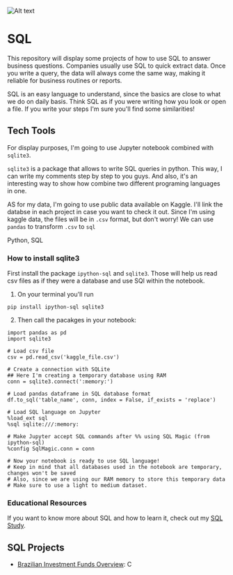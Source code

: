 ![Alt text](https://github.com/Ana-Akaishi/sql-projects/blob/main/sql_project_banner.png)

# SQL
This repository will display some projects of how to use SQL to answer business questions. Companies usually use SQL to quick extract data. Once you write a query, the data will always come the same way, making it reliable for business routines or reports.

SQL is an easy language to understand, since the basics are close to what we do on daily basis. Think SQL as if you were writing how you look or open a file. If you write your steps I'm sure you'll find some similarities!

## Tech Tools
For display purposes, I'm going to use Jupyter notebook combined with `sqlite3`. 

`sqlite3` is a package that allows to write SQL queries in python. This way, I can write my comments step by step to you guys. And also, it's an interesting way to show how combine two different programing languages in one.

AS for my data, I'm going to use public data available on Kaggle. I'll link the databse in each project in case you want to check it out. Since I'm using kaggle data, the files will be in `.csv` format, but don't worry! We can use `pandas` to transform `.csv` to `sql`

Python, SQL

### How to install sqlite3
First install the package `ipython-sql` and `sqlite3`. Those will help us read csv files as if they were a database and use SQl within the notebook.

1. On your terminal you'll run
```
pip install ipython-sql sqlite3
```

2. Then call the pacakges in your notebook:
```
import pandas as pd
import sqlite3

# Load csv file
csv = pd.read_csv('kaggle_file.csv')

# Create a connection with SQLite
## Here I'm creating a temporary database using RAM
conn = sqlite3.connect(':memory:')

# Load pandas dataframe in SQL database format
df.to_sql('table_name', conn, index = False, if_exists = 'replace')

# Load SQL language on Jupyter
%load_ext sql
%sql sqlite:///:memory:

# Make Jupyter accept SQL commands after %% using SQL Magic (from ipython-sql)
%config SqlMagic.conn = conn

# Now your notebook is ready to use SQL language!
# Keep in mind that all databases used in the notebook are temporary, changes won't be saved
# Also, since we are using our RAM memory to store this temporary data
# Make sure to use a light to medium dataset.

```

### Educational Resources
If you want to know more about SQL and how to learn it, check out my [SQL Study](https://github.com/Ana-Akaishi/sql-projects/tree/main/sql_study).

## SQL Projects
- [Brazilian Investment Funds Overview](https://github.com/Ana-Akaishi/data-science-projects/tree/main/Brazilian%20Investment%20Funds):  C
